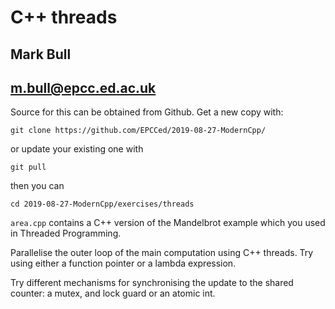 # C++ threads
## Mark Bull
## m.bull@epcc.ed.ac.uk

Source for this can be obtained from Github. Get a new copy with:

```
git clone https://github.com/EPCCed/2019-08-27-ModernCpp/
```

or update your existing one with

```
git pull
```

then you can

```
cd 2019-08-27-ModernCpp/exercises/threads
```



`area.cpp` contains a C++ version of the Mandelbrot example which you used in Threaded Programming. 

Parallelise the outer loop of the main computation using C++
threads. Try using either a function pointer or a lambda expression.

Try different mechanisms for synchronising the update to the shared
counter: a mutex, and lock guard or an atomic int.

